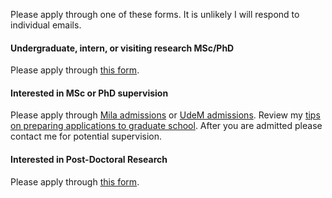 
Please apply through one of these forms. It is unlikely I will respond to individual emails.
 
#### Undergraduate, intern, or visiting research MSc/PhD
  
Please apply through <a href="https://docs.google.com/forms/d/e/1FAIpQLScpI2eu0F-jwvYqNsGPHMO_PHtVodvqqgUXji0HSzcjNZMnKw/viewform?usp=sf_link">this form</a>.
    
#### Interested in MSc or PhD supervision
 
Please apply through <a href="https://mila.quebec/en/cours/supervision/">Mila admissions</a> or <a href="https://admission.umontreal.ca/en/admissions/filing/submit-an-application/">UdeM admissions</a>. Review my <a href="https://neo-x.github.io/blog/2023/09/14/GradApps.html">tips on preparing applications to graduate school</a>. After you are admitted please contact me for potential supervision.
    
#### Interested in Post-Doctoral Research
 
Please apply through <a href="https://docs.google.com/forms/d/e/1FAIpQLSd3DAwKeLQeFz7JlMcmgEJQRCXkdCbRfDwWLyLuUkdXYM4-bA/viewform?usp=sf_link">this form</a>.
